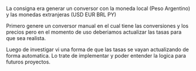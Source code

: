 La consigna era generar un conversor con la moneda local 
(Peso Argentino) y las monedas extranjeras (USD EUR BRL PY)

Primero genere un conversor manual en el cual tiene las conversiones y los 
precios pero en el momento de uso deberiamos actualizar las tasas para que sea realista.

Luego de investigar vi una forma de que las tasas se vayan actualizando de forma automatica.
Lo trate de implementar y poder entender la logica para futuros proyectos.
